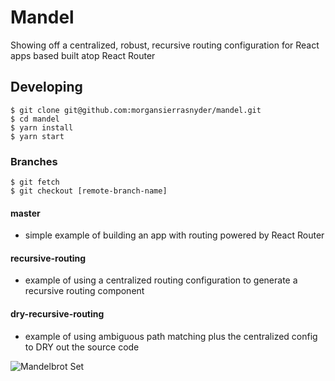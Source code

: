 # Mandel

Showing off a centralized, robust, recursive routing configuration for React apps based built atop React Router

## Developing

`$ git clone git@github.com:morgansierrasnyder/mandel.git`  
`$ cd mandel`  
`$ yarn install`  
`$ yarn start`  

### Branches

`$ git fetch`  
`$ git checkout [remote-branch-name]`

#### master
  - simple example of building an app with routing powered by React Router
#### recursive-routing
  - example of using a centralized routing configuration to generate a recursive routing component
#### dry-recursive-routing
 - example of using ambiguous path matching plus the centralized config to DRY out the source code

![Mandelbrot Set](https://i.stack.imgur.com/nskqS.jpg)
